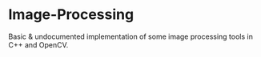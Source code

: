 # Image-Processing
Basic &amp; undocumented implementation of some image processing tools in C++ and OpenCV.
